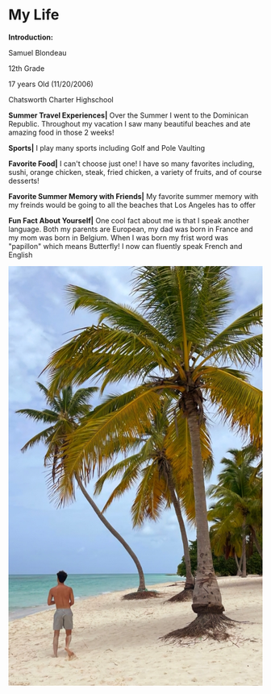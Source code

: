 # My Life

**Introduction:**

Samuel Blondeau 

12th Grade

17 years Old (11/20/2006)

Chatsworth Charter Highschool

**Summer Travel Experiences|**
Over the Summer I went to the Dominican Republic. Throughout my vacation I saw many beautiful beaches and ate amazing food in those 2 weeks!

**Sports|**
I play many sports including Golf and Pole Vaulting

**Favorite Food|**
I can't choose just one! I have so many favorites including, sushi, orange chicken, steak, fried chicken, a variety of fruits, and of course desserts!

 **Favorite Summer Memory with Friends|**
My favorite summer memory with my freinds would be going to all the beaches that Los Angeles has to offer

**Fun Fact About Yourself|**
One cool fact about me is that I speak another language. Both my parents are European, my dad was born in France and my mom was born in Belgium. When I was born my frist word was "papillon" which means Butterfly! I now can fluently speak French and English





![alt text](image-2.png)
